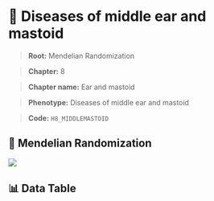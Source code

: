 # 🧪 Diseases of middle ear and mastoid

> **Root:** Mendelian Randomization

> **Chapter:** 8  

> **Chapter name:** Ear and mastoid

> **Phenotype:** Diseases of middle ear and mastoid  

> **Code:** `H8_MIDDLEMASTOID`

## 🧬 Mendelian Randomization  

<img src="/MR/Figures/Forward/H8_MIDDLEMASTOID.png"/>

## 📊 Data Table

<CsvTableMRF src="/MR/Data/Forward/H8_MIDDLEMASTOID.csv"/>
